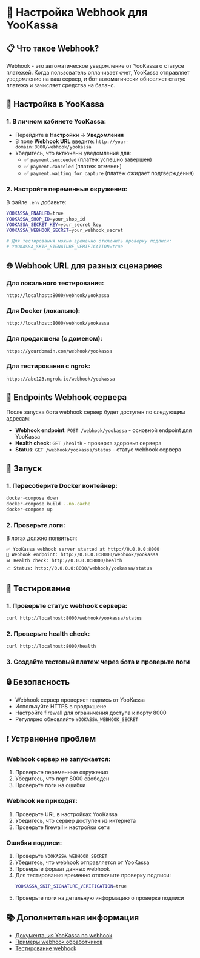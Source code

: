 # 🚀 Настройка Webhook для YooKassa

## 📋 Что такое Webhook?

Webhook - это автоматическое уведомление от YooKassa о статусе платежей. Когда пользователь оплачивает счет, YooKassa отправляет уведомление на ваш сервер, и бот автоматически обновляет статус платежа и зачисляет средства на баланс.

## 🔧 Настройка в YooKassa

### 1. В личном кабинете YooKassa:
- Перейдите в **Настройки** → **Уведомления**
- В поле **Webhook URL** введите: `http://your-domain:8000/webhook/yookassa`
- Убедитесь, что включены уведомления для:
  - ✅ `payment.succeeded` (платеж успешно завершен)
  - ✅ `payment.canceled` (платеж отменен)
  - ✅ `payment.waiting_for_capture` (платеж ожидает подтверждения)

### 2. Настройте переменные окружения:
В файле `.env` добавьте:
```bash
YOOKASSA_ENABLED=true
YOOKASSA_SHOP_ID=your_shop_id
YOOKASSA_SECRET_KEY=your_secret_key
YOOKASSA_WEBHOOK_SECRET=your_webhook_secret

# Для тестирования можно временно отключить проверку подписи:
# YOOKASSA_SKIP_SIGNATURE_VERIFICATION=true
```

## 🌐 Webhook URL для разных сценариев

### Для локального тестирования:
```
http://localhost:8000/webhook/yookassa
```

### Для Docker (локально):
```
http://localhost:8000/webhook/yookassa
```

### Для продакшена (с доменом):
```
https://yourdomain.com/webhook/yookassa
```

### Для тестирования с ngrok:
```
https://abc123.ngrok.io/webhook/yookassa
```

## 📡 Endpoints Webhook сервера

После запуска бота webhook сервер будет доступен по следующим адресам:

- **Webhook endpoint**: `POST /webhook/yookassa` - основной endpoint для YooKassa
- **Health check**: `GET /health` - проверка здоровья сервера
- **Status**: `GET /webhook/yookassa/status` - статус webhook сервера

## 🚀 Запуск

### 1. Пересоберите Docker контейнер:
```bash
docker-compose down
docker-compose build --no-cache
docker-compose up
```

### 2. Проверьте логи:
В логах должно появиться:
```
✅ YooKassa webhook server started at http://0.0.0.0:8000
🔗 Webhook endpoint: http://0.0.0.0:8000/webhook/yookassa
📊 Health check: http://0.0.0.0:8000/health
📈 Status: http://0.0.0.0:8000/webhook/yookassa/status
```

## 🧪 Тестирование

### 1. Проверьте статус webhook сервера:
```bash
curl http://localhost:8000/webhook/yookassa/status
```

### 2. Проверьте health check:
```bash
curl http://localhost:8000/health
```

### 3. Создайте тестовый платеж через бота и проверьте логи

## 🔒 Безопасность

- Webhook сервер проверяет подпись от YooKassa
- Используйте HTTPS в продакшене
- Настройте firewall для ограничения доступа к порту 8000
- Регулярно обновляйте `YOOKASSA_WEBHOOK_SECRET`

## ❗ Устранение проблем

### Webhook сервер не запускается:
1. Проверьте переменные окружения
2. Убедитесь, что порт 8000 свободен
3. Проверьте логи на ошибки

### Webhook не приходят:
1. Проверьте URL в настройках YooKassa
2. Убедитесь, что сервер доступен из интернета
3. Проверьте firewall и настройки сети

### Ошибки подписи:
1. Проверьте `YOOKASSA_WEBHOOK_SECRET`
2. Убедитесь, что webhook отправляется от YooKassa
3. Проверьте формат данных webhook
4. Для тестирования временно отключите проверку подписи:
   ```bash
   YOOKASSA_SKIP_SIGNATURE_VERIFICATION=true
   ```
5. Проверьте логи на детальную информацию о проверке подписи

## 📚 Дополнительная информация

- [Документация YooKassa по webhook](https://yookassa.ru/developers/using-api/webhooks)
- [Примеры webhook обработчиков](https://github.com/yoomoney/yookassa-python-sdk)
- [Тестирование webhook](https://yookassa.ru/developers/using-api/webhooks#test-webhook)
